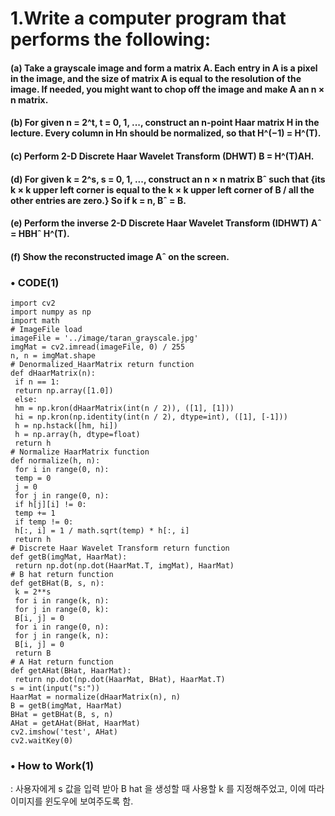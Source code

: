 # 1.Write a computer program that performs the following:
#### (a) Take a grayscale image and form a matrix A. Each entry in A is a pixel in the image, and the size of matrix A is equal to the resolution of the image. If needed, you might want to chop off the image and make A an n × n matrix.
#### (b) For given n = 2^t, t = 0, 1, ..., construct an n-point Haar matrix H in the lecture. Every column in Hn should be normalized, so that H^(−1) = H^(T).
#### (c) Perform 2-D Discrete Haar Wavelet Transform (DHWT) B = H^(T)AH.
#### (d) For given k = 2^s, s = 0, 1, ..., construct an n × n matrix Bˆ such that {its k × k upper left corner is equal to the k × k upper left corner of B / all the other entries are zero.} So if k = n, Bˆ = B.
#### (e) Perform the inverse 2-D Discrete Haar Wavelet Transform (IDHWT) Aˆ = HBHˆ H^(T).
#### (f) Show the reconstructed image Aˆ on the screen.

### • CODE(1)
```
import cv2
import numpy as np
import math
# ImageFile load
imageFile = '../image/taran_grayscale.jpg'
imgMat = cv2.imread(imageFile, 0) / 255
n, n = imgMat.shape
# Denormalized_HaarMatrix return function
def dHaarMatrix(n):
 if n == 1:
 return np.array([1.0])
 else:
 hm = np.kron(dHaarMatrix(int(n / 2)), ([1], [1]))
 hi = np.kron(np.identity(int(n / 2), dtype=int), ([1], [-1]))
 h = np.hstack([hm, hi])
 h = np.array(h, dtype=float)
 return h
# Normalize HaarMatrix function
def normalize(h, n):
 for i in range(0, n):
 temp = 0
 j = 0
 for j in range(0, n):
 if h[j][i] != 0:
 temp += 1
 if temp != 0:
 h[:, i] = 1 / math.sqrt(temp) * h[:, i]
 return h
# Discrete Haar Wavelet Transform return function
def getB(imgMat, HaarMat):
 return np.dot(np.dot(HaarMat.T, imgMat), HaarMat)
# B hat return function
def getBHat(B, s, n):
 k = 2**s
 for i in range(k, n):
 for j in range(0, k):
 B[i, j] = 0
 for i in range(0, n):
 for j in range(k, n):
 B[i, j] = 0
 return B
# A Hat return function
def getAHat(BHat, HaarMat):
 return np.dot(np.dot(HaarMat, BHat), HaarMat.T)
s = int(input("s:"))
HaarMat = normalize(dHaarMatrix(n), n)
B = getB(imgMat, HaarMat)
BHat = getBHat(B, s, n)
AHat = getAHat(BHat, HaarMat)
cv2.imshow('test', AHat)
cv2.waitKey(0)
```
### • How to Work(1)
: 사용자에게 s 값을 입력 받아 B hat 을 생성할 때 사용할 k 를 지정해주었고, 이에 따라 이미지를 윈도우에 보여주도록 함.
